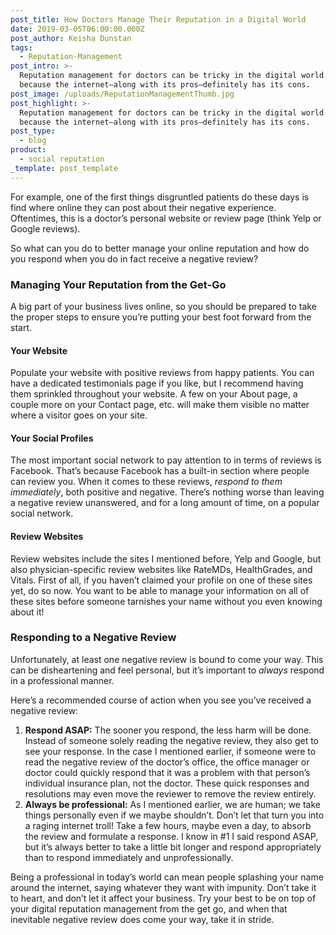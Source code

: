 ```yaml
---
post_title: How Doctors Manage Their Reputation in a Digital World
date: 2019-03-05T06:00:00.000Z
post_author: Keisha Dunstan
tags:
  - Reputation-Management
post_intro: >-
  Reputation management for doctors can be tricky in the digital world. That’s
  because the internet—along with its pros—definitely has its cons.
post_image: /uploads/ReputationManagementThumb.jpg
post_highlight: >-
  Reputation management for doctors can be tricky in the digital world. That’s
  because the internet—along with its pros—definitely has its cons.
post_type:
  - blog
product:
  - social reputation
_template: post_template
---
```


For example, one of the first things disgruntled patients do these days is find where online they can post about their negative experience. Oftentimes, this is a doctor’s personal website or review page (think Yelp or Google reviews).

So what can you do to better manage your online reputation and how do you respond when you do in fact receive a negative review?

### Managing Your Reputation from the Get-Go

A big part of your business lives online, so you should be prepared to take the proper steps to ensure you’re putting your best foot forward from the start.

#### Your Website

Populate your website with positive reviews from happy patients. You can have a dedicated testimonials page if you like, but I recommend having them sprinkled throughout your website. A few on your About page, a couple more on your Contact page, etc. will make them visible no matter where a visitor goes on your site.

#### Your Social Profiles

The most important social network to pay attention to in terms of reviews is Facebook. That’s because Facebook has a built-in section where people can review you. When it comes to these reviews, _respond to them immediately_, both positive and negative. There’s nothing worse than leaving a negative review unanswered, and for a long amount of time, on a popular social network.

#### Review Websites

Review websites include the sites I mentioned before, Yelp and Google, but also physician-specific review websites like RateMDs, HealthGrades, and Vitals. First of all, if you haven’t claimed your profile on one of these sites yet, do so now. You want to be able to manage your information on all of these sites before someone tarnishes your name without you even knowing about it!

### Responding to a Negative Review

Unfortunately, at least one negative review is bound to come your way. This can be disheartening and feel personal, but it’s important to _always_ respond in a professional manner.

Here’s a recommended course of action when you see you’ve received a negative review:

1. **Respond ASAP:** The sooner you respond, the less harm will be done. Instead of someone solely reading the negative review, they also get to see your response. In the case I mentioned earlier, if someone were to read the negative review of the doctor’s office, the office manager or doctor could quickly respond that it was a problem with that person’s individual insurance plan, not the doctor. These quick responses and resolutions may even move the reviewer to remove the review entirely.
2. **Always be professional:** As I mentioned earlier, we are human; we take things personally even if we maybe shouldn’t. Don’t let that turn you into a raging internet troll! Take a few hours, maybe even a day, to absorb the review and formulate a response. I know in #1 I said respond ASAP, but it’s always better to take a little bit longer and respond appropriately than to respond immediately and unprofessionally.

Being a professional in today’s world can mean people splashing your name around the internet, saying whatever they want with impunity. Don’t take it to heart, and don’t let it affect your business. Try your best to be on top of your digital reputation management from the get go, and when that inevitable negative review does come your way, take it in stride.
